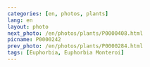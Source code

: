 ```yaml
---
categories: [en, photos, plants]
lang: en
layout: photo
next_photo: /en/photos/plants/P0000408.html
picname: P0000242
prev_photo: /en/photos/plants/P0000284.html
tags: [Euphorbia, Euphorbia Monteroi]
---
```

